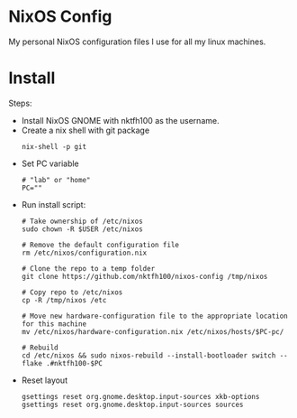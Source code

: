 
# NixOS Config

My personal NixOS configuration files I use for all my linux machines.

# Install

Steps:

* Install NixOS GNOME with nktfh100 as the username.
* Create a nix shell with git package
    ```
    nix-shell -p git
    ```
* Set PC variable
    ```
    # "lab" or "home"
    PC=""
    ```
* Run install script:
    ```
    # Take ownership of /etc/nixos
    sudo chown -R $USER /etc/nixos

    # Remove the default configuration file
    rm /etc/nixos/configuration.nix

    # Clone the repo to a temp folder
    git clone https://github.com/nktfh100/nixos-config /tmp/nixos

    # Copy repo to /etc/nixos
    cp -R /tmp/nixos /etc

    # Move new hardware-configuration file to the appropriate location for this machine
    mv /etc/nixos/hardware-configuration.nix /etc/nixos/hosts/$PC-pc/

    # Rebuild
    cd /etc/nixos && sudo nixos-rebuild --install-bootloader switch --flake .#nktfh100-$PC
    ```
* Reset layout
    ```
    gsettings reset org.gnome.desktop.input-sources xkb-options
    gsettings reset org.gnome.desktop.input-sources sources
    ```
